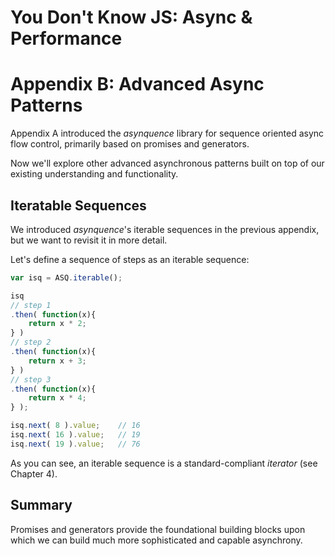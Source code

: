 # You Don't Know JS: Async & Performance
# Appendix B: Advanced Async Patterns

Appendix A introduced the *asynquence* library for sequence oriented async flow control, primarily based on promises and generators.

Now we'll explore other advanced asynchronous patterns built on top of our existing understanding and functionality.

## Iteratable Sequences

We introduced *asynquence*'s iterable sequences in the previous appendix, but we want to revisit it in more detail.

Let's define a sequence of steps as an iterable sequence:

```js
var isq = ASQ.iterable();

isq
// step 1
.then( function(x){
	return x * 2;
} )
// step 2
.then( function(x){
	return x + 3;
} )
// step 3
.then( function(x){
	return x * 4;
} );

isq.next( 8 ).value;	// 16
isq.next( 16 ).value;	// 19
isq.next( 19 ).value;	// 76
```

As you can see, an iterable sequence is a standard-compliant *iterator* (see Chapter 4).

## Summary

Promises and generators provide the foundational building blocks upon which we can build much more sophisticated and capable asynchrony.
